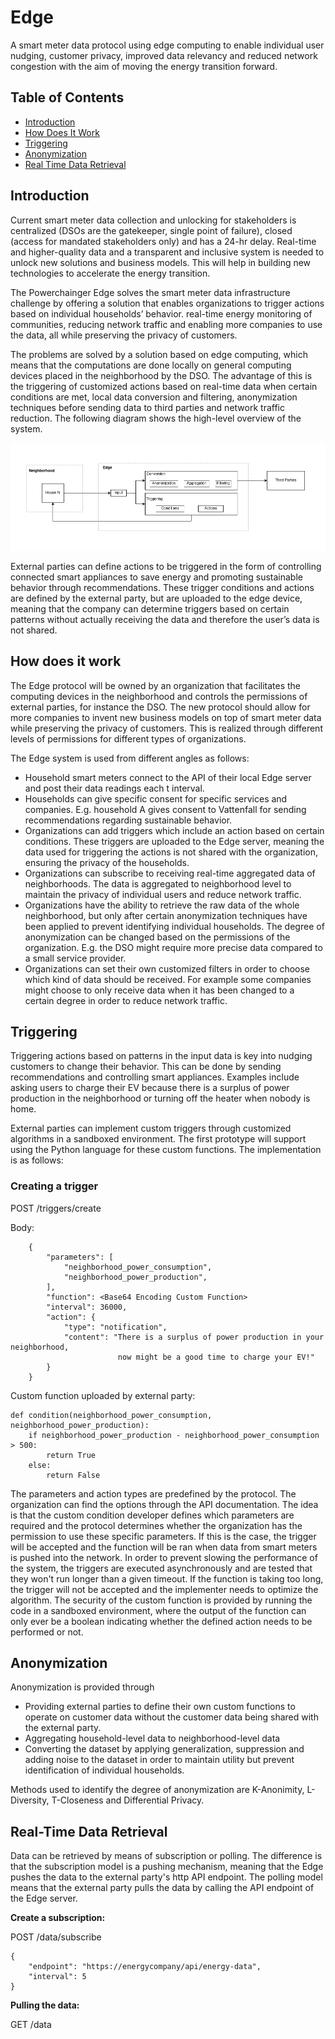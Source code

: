 # Edge

A smart meter data protocol using edge computing to enable individual user nudging, customer privacy, improved data relevancy and reduced network congestion with the aim of moving the energy transition forward.

## Table of Contents

* [Introduction](#introduction)
* [How Does It Work](#how-does-it-work)
* [Triggering](#triggering)
* [Anonymization](#anonymization)
* [Real Time Data Retrieval](#real-time-data-retrieval)


## Introduction
Current smart meter data collection and unlocking for stakeholders is centralized (DSOs are the gatekeeper, single point of failure), closed (access for mandated stakeholders only) and has a 24-hr delay. Real-time and higher-quality data and a transparent and inclusive system is needed to unlock new solutions and business models. This will help in building new technologies to accelerate the energy transition.

The Powerchainger Edge solves the smart meter data infrastructure challenge by offering a solution that enables organizations to trigger actions based on individual households’ behavior. real-time energy monitoring of communities, reducing network traffic and enabling more companies to use the data, all while preserving the privacy of customers. 

The problems are solved by a solution based on edge computing, which means that the computations are done locally on general computing devices placed in the neighborhood by the DSO. The advantage of this is the triggering of customized actions based on real-time data when certain conditions are met, local data conversion and filtering, anonymization techniques before sending data to third parties and network traffic reduction. The following diagram shows the high-level overview of the system.


![alt text](architecture.png "Title")



External parties can define actions to be triggered in the form of controlling connected smart appliances to save energy and promoting sustainable behavior through recommendations. These trigger conditions and actions are defined by the external party, but are uploaded to the edge device, meaning that the company can determine triggers based on certain patterns without actually receiving the data and therefore the user’s data is not shared. 


## How does it work
The Edge protocol will be owned by an organization that facilitates the computing devices in the neighborhood and controls the permissions of external parties, for instance the DSO. The new protocol should allow for more companies to invent new business models on top of smart meter data while preserving the privacy of customers. This is realized through different levels of permissions for different types of organizations. 

The Edge system is used from different angles as follows:
- Household smart meters connect to the API of their local Edge server and post their data readings each t interval.
- Households can give specific consent for specific services and companies. E.g. household A gives consent to Vattenfall for sending recommendations regarding sustainable behavior.
- Organizations can add triggers which include an action based on certain conditions. These triggers are uploaded to the Edge server, meaning the data used for triggering the actions is not shared with the organization, ensuring the privacy of the households.
- Organizations can subscribe to receiving real-time aggregated data of neighborhoods. The data is aggregated to neighborhood level to maintain the privacy of individual users and reduce network traffic.
- Organizations have the ability to retrieve the raw data of the whole neighborhood, but only after certain anonymization techniques have been applied to prevent identifying individual households. The degree of anonymization can be changed based on the permissions of the organization. E.g. the DSO might require more precise data compared to a small service provider.
- Organizations can set their own customized filters in order to choose which kind of data should be received. For example some companies might choose to only receive data when it has been changed to a certain degree in order to reduce network traffic. 

## Triggering
Triggering actions based on patterns in the input data is key into nudging customers to change their behavior. 
This can be done by sending recommendations and controlling smart appliances. Examples include asking users to charge their EV because there is a surplus of power production in the neighborhood or turning off the heater when nobody is home.

External parties can implement custom triggers through customized algorithms 
in a sandboxed environment. The first prototype will support using the Python language for these custom functions.
The implementation is as follows:

### Creating a trigger

POST /triggers/create

Body:
```
    {
        "parameters": [
            "neighborhood_power_consumption",
            "neighborhood_power_production",
        ],
        "function": <Base64 Encoding Custom Function>
        "interval": 36000,
        "action": {
            "type": "notification",
            "content": "There is a surplus of power production in your neighborhood, 
                        now might be a good time to charge your EV!"
        }
    }
```

Custom function uploaded by external party:
```
def condition(neighborhood_power_consumption, neighborhood_power_production):
    if neighborhood_power_production - neighborhood_power_consumption > 500:
        return True
    else:
        return False
```

The parameters and action types are predefined by the protocol. The organization can find the options through the API documentation. 
The idea is that the custom condition developer defines which parameters are required and the protocol determines whether
the organization has the permission to use these specific parameters. If this is the case, the trigger will be accepted
and the function will be ran when data from smart meters is pushed into the network. In order to prevent slowing the performance of the system, the triggers are executed asynchronously and are tested
that they won't run longer than a given timeout. If the function is taking too long, the trigger will not be accepted and the implementer needs to optimize the algorithm. The security of the custom function is provided by running the code in a sandboxed environment, where the output of the function can only ever be a boolean indicating whether the defined action needs to be performed or not.

## Anonymization

Anonymization is provided through
- Providing external parties to define their own custom functions to operate on customer data without the customer data being shared with the external party.
- Aggregating household-level data to neighborhood-level data
- Converting the dataset by applying generalization, suppression and adding noise to the dataset in order to maintain utility but prevent identification of individual households.

Methods used to identify the degree of anonymization are K-Anonimity, L-Diversity, T-Closeness and Differential Privacy.

## Real-Time Data Retrieval
Data can be retrieved by means of subscription or polling. The difference is that the subscription model is a pushing mechanism, meaning that the Edge pushes the data to the external party's http API endpoint. The polling model means that the external party pulls the data by calling the API endpoint of the Edge server.

**Create a subscription:**

POST /data/subscribe
```
{
    "endpoint": "https://energycompany/api/energy-data",
    "interval": 5
}
```

**Pulling the data:**

GET /data

